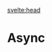 <script>
  import Message from '$lib/Message.svelte';
  import Solution from '$lib/Solution.svelte';
</script>

<svelte:head>

<title>Async - TW3 - Johan Girod</title>
</svelte:head>

# Async
